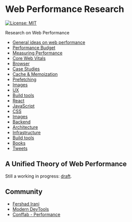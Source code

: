 # Web Performance Research

[![License: MIT](https://img.shields.io/badge/License-MIT-blue.svg)](https://opensource.org/licenses/MIT)

Research on Web Performance

- [General ideas on web performance](general)
- [Performance Budget](performance-budget)
- [Measuring Performance](measuring-performance)
- [Core Web Vitals](core-web-vitals)
- [Browser](browser)
- [Case Studies](case-studies)
- [Cache & Memoization](cache-and-memoization)
- [Prefetching](prefetching)
- [Images](images)
- [UX](ux)
- [Build tools](build-tools)
- [React](react)
- [JavaScript](javascript)
- [CSS](css)
- [Images](images)
- [Backend](backend)
- [Architecture](architecture)
- [Infrastructure](infrastructure)
- [Build tools](build-tools)
- [Books](books)
- [Tweets](tweets)

## A Unified Theory of Web Performance

Still a working in progress: [draft](draft/a-unified-theory-of-web-performance.md).

## Community

- [Fershad Irani](https://fershad.com/writing/all)
- [Modern DevTools](https://moderndevtools.com)
- [Conffab - Performance](https://conffab.com/topic/performance)
